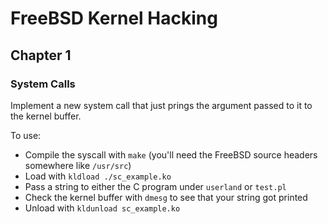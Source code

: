 # FreeBSD Kernel Hacking

## Chapter 1

### System Calls

Implement a new system call that just prings the argument passed to it to the kernel buffer.

To use:
* Compile the syscall with `make` (you'll need the FreeBSD source headers somewhere like `/usr/src`)
* Load with `kldload ./sc_example.ko`
* Pass a string to either the C program under `userland` or `test.pl`
* Check the kernel buffer with `dmesg` to see that your string got printed
* Unload with `kldunload sc_example.ko`
